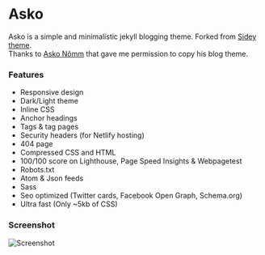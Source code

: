 # Asko

Asko is a simple and minimalistic jekyll blogging theme. 
Forked from [Sidey theme](https://github.com/ronv/sidey).  
Thanks to [Asko Nõmm](https://www.askonomm.com/) that gave me permission to copy his blog theme.

### Features

- Responsive design
- Dark/Light theme
- Inline CSS
- Anchor headings
- Tags & tag pages
- Security headers (for Netlify hosting)
- 404 page
- Compressed CSS and HTML
- 100/100 score on Lighthouse, Page Speed Insights & Webpagetest
- Robots.txt
- Atom & Json feeds
- Sass
- Seo optimized (Twitter cards, Facebook Open Graph, Schema.org)
- Ultra fast (Only ~5kb of CSS)

### Screenshot

![Screenshot](screenshot.png)

